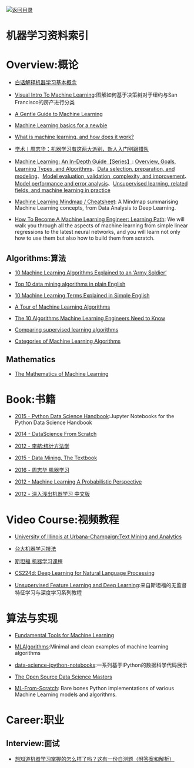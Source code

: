 [![返回目录](https://parg.co/UGo)](https://parg.co/b4z) 


 


 


 







# 机器学习资料索引




# Overview:概论

- [白话解释机器学习基本概念](https://zhuanlan.zhihu.com/p/24346657) 

- [Visual Intro To Machine Learning](http://www.r2d3.us/visual-intro-to-machine-learning-part-1/):图解如何基于决策树对于纽约与San Francisco的房产进行分类

- [A Gentle Guide to Machine Learning](https://blog.monkeylearn.com/a-gentle-guide-to-machine-learning/)

- [Machine Learning basics for a newbie](https://www.analyticsvidhya.com/blog/2015/06/machine-learning-basics/)

- [What is machine learning, and how does it work?](https://www.youtube.com/watch?v=elojMnjn4kk&list=PL5-da3qGB5ICeMbQuqbbCOQWcS6OYBr5A&index=1) 

- [学术丨周志华：机器学习有这两大派别，新人入门别跟错队](https://getpocket.com/a/read/1611824209)

- [Machine Learning: An In-Depth Guide【Series】](http://www.innoarchitech.com/machine-learning-an-in-depth-non-technical-guide/): [Overview, Goals, Learning Types, and Algorithms](http://www.innoarchitech.com/machine-learning-an-in-depth-non-technical-guide/)、[Data selection, preparation, and modeling](http://www.innoarchitech.com/machine-learning-an-in-depth-non-technical-guide-part-2/)、[Model evaluation, validation, complexity, and improvement](http://www.innoarchitech.com/machine-learning-an-in-depth-non-technical-guide-part-3/)、[Model performance and error analysis](http://www.innoarchitech.com/machine-learning-an-in-depth-non-technical-guide-part-4/)、[Unsupervised learning, related fields, and machine learning in practice](http://www.innoarchitech.com/machine-learning-an-in-depth-non-technical-guide-part-5/)

- [Machine Learning Mindmap / Cheatsheet](https://github.com/dformoso/machine-learning-mindmap): A Mindmap summarising Machine Learning concepts, from Data Analysis to Deep Learning.

- [How To Become A Machine Learning Engineer: Learning Path](https://hackernoon.com/learning-path-for-machine-learning-engineer-a7d5dc9de4a4): We will walk you through all the aspects of machine learning from simple linear regressions to the latest neural networks, and you will learn not only how to use them but also how to build them from scratch.


## Algorithms:算法

- [10 Machine Learning Algorithms Explained to an ‘Army Soldier’](https://www.analyticsvidhya.com/blog/2015/12/10-machine-learning-algorithms-explained-army-soldier/)

- [Top 10 data mining algorithms in plain English](https://rayli.net/blog/data/top-10-data-mining-algorithms-in-plain-english/)

- [10 Machine Learning Terms Explained in Simple English](http://blog.aylien.com/10-machine-learning-terms-explained-in-simple/)

- [A Tour of Machine Learning Algorithms](http://machinelearningmastery.com/a-tour-of-machine-learning-algorithms/)

- [The 10 Algorithms Machine Learning Engineers Need to Know](https://gab41.lab41.org/the-10-algorithms-machine-learning-engineers-need-to-know-f4bb63f5b2fa#.ofc7t2965)

- [Comparing supervised learning algorithms](http://www.dataschool.io/comparing-supervised-learning-algorithms/) 

- [Categories of Machine Learning Algorithms](https://static.coggle.it/diagram/WHeBqDIrJRk-kDDY) 




## Mathematics

- [The Mathematics of Machine Learning](http://www.datasciencecentral.com/profiles/blogs/the-mathematics-of-machine-learning)




# Book:书籍

- [2015 - Python Data Science Handbook](https://github.com/jakevdp/PythonDataScienceHandbook?utm_source=mybridge&utm_medium=web&utm_campaign=read_more):Jupyter Notebooks for the Python Data Science Handbook


- [2014 - DataScience From Scratch](https://drive.wps.cn/view/l/5f44c391b0d74b798122ebb4655cad22)

- [2012 - 李航:统计方法学](https://drive.wps.cn/view/l/ccfc95e5c9ba42db8cbcbb6507d85d1d)

- [2015 - Data Mining, The Textbook](https://drive.wps.cn/view/l/57c1ef99942b4cb789ed464a189df6c0)

- [2016 - 周志华 机器学习](https://drive.wps.cn/view/l/004e86e89e4347fcb1e10569a35295a3)

- [2012 - Machine Learning A Probabilistic Perspective ](https://drive.wps.cn/view/l/8a5acb26d91f4008b425430eae8565fb)

- [2012 - 深入浅出机器学习 中文版](https://drive.wps.cn/view/l/215ff72bda3f4054b1b7e50fc9a2ee30) 


# Video Course:视频教程



- [University of Illinois at Urbana-Champaign:Text Mining and Analytics](https://zh.coursera.org/learn/text-mining)

- [台大机器学习技法](https://www.youtube.com/playlist?list=PLXVfgk9fNX2IQOYPmqjqWsNUFl2kpk1U2)

- [斯坦福 机器学习课程](https://zh.coursera.org/learn/machine-learning)


- [CS224d: Deep Learning for Natural Language Processing](http://cs224d.stanford.edu/syllabus.html) 

- [Unsupervised Feature Learning and Deep Learning](http://ufldl.stanford.edu/wiki/index.php/UFLDL_Tutorial):来自斯坦福的无监督特征学习与深度学习系列教程




# 算法与实现



- [Fundamental Tools for Machine Learning](https://toolsformachinelearning.blogspot.hk/2017/02/introduction-machine-learning-is.html)


- [MLAlgorithms](https://github.com/rushter/MLAlgorithms):Minimal and clean examples of machine learning algorithms

- [data-science-ipython-notebooks](https://github.com/donnemartin/data-science-ipython-notebooks):一系列基于IPython的数据科学代码展示


- [The Open Source Data Science Masters](https://github.com/datasciencemasters/go)

- [ML-From-Scratch](https://github.com/eriklindernoren/ML-From-Scratch): Bare bones Python implementations of various Machine Learning models and algorithms.



# Career:职业


## Interview:面试

- [想知道机器学习掌握的怎么样了吗？这有一份自测题（附答案和解析）](https://yq.aliyun.com/articles/64929)
